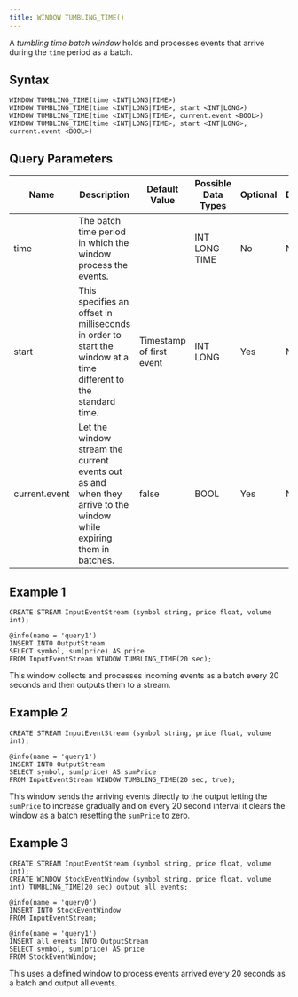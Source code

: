 ```yaml
---
title: WINDOW TUMBLING_TIME()
---
```


A _tumbling time batch window_ holds and processes events that arrive during the `time` period as a batch.

## Syntax

    WINDOW TUMBLING_TIME(time <INT|LONG|TIME>)
    WINDOW TUMBLING_TIME(time <INT|LONG|TIME>, start <INT|LONG>)
    WINDOW TUMBLING_TIME(time <INT|LONG|TIME>, current.event <BOOL>)
    WINDOW TUMBLING_TIME(time <INT|LONG|TIME>, start <INT|LONG>, current.event <BOOL>)

## Query Parameters

| Name              | Description       | Default Value            | Possible Data Types | Optional | Dynamic |
|--------------|----------------------------------------------------|----------------|----------------|----------|---------|
| time      | The batch time period in which the window process the events.       |          | INT LONG TIME       | No       | No      |
| start      | This specifies an offset in milliseconds in order to start the window at a time different to the standard time.    | Timestamp of first event | INT LONG      | Yes      | No      |
| current.event | Let the window stream the current events out as and when they arrive to the window while expiring them in batches. | false     | BOOL     | Yes      | No      |

## Example 1

    CREATE STREAM InputEventStream (symbol string, price float, volume int);

    @info(name = 'query1')
    INSERT INTO OutputStream
    SELECT symbol, sum(price) AS price
    FROM InputEventStream WINDOW TUMBLING_TIME(20 sec);

This window collects and processes incoming events as a batch every 20 seconds and then outputs them to a stream.

## Example 2

    CREATE STREAM InputEventStream (symbol string, price float, volume int);

    @info(name = 'query1')
    INSERT INTO OutputStream
    SELECT symbol, sum(price) AS sumPrice
    FROM InputEventStream WINDOW TUMBLING_TIME(20 sec, true);

This window sends the arriving events directly to the output letting the `sumPrice` to increase gradually and on every 20 second interval it clears the window as a batch resetting the `sumPrice` to zero.

## Example 3

    CREATE STREAM InputEventStream (symbol string, price float, volume int);
    CREATE WINDOW StockEventWindow (symbol string, price float, volume int) TUMBLING_TIME(20 sec) output all events;

    @info(name = 'query0')
    INSERT INTO StockEventWindow
    FROM InputEventStream;

    @info(name = 'query1')
    INSERT all events INTO OutputStream 
    SELECT symbol, sum(price) AS price
    FROM StockEventWindow;

This uses a defined window to process events arrived every 20 seconds as a batch and output all events.
